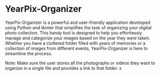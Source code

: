 # YearPix-Organizer
YearPix-Organizer is a powerful and user-friendly application developed using Python and tkinter that simplifies the task of organizing your digital photo collection. This handy tool is designed to help you effortlessly manage and categorize your images based on the year they were taken. Whether you have a cluttered folder filled with years of memories or a collection of images from different events, YearPix-Organizer is here to streamline the process.

Note: Make sure the user stores all the photographs or videos they want to organize in a single file and provides a link to that folder. s
